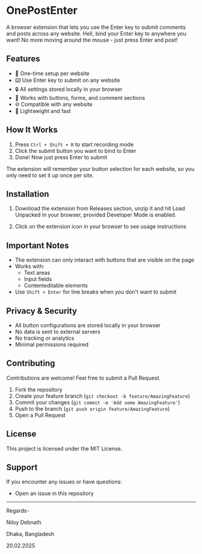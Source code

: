 # OnePostEnter

A browser extension that lets you use the Enter key to submit comments and posts across any website. Hell, bind your Enter key to anywhere you want! No more moving around the mouse - just press Enter and post!

## Features

- 🎯 One-time setup per website
- ⌨️ Use Enter key to submit on any website
- 🔒 All settings stored locally in your browser
- 🎨 Works with buttons, forms, and comment sections
- 🌐 Compatible with any website
- 🚀 Lightweight and fast

## How It Works

1. Press `Ctrl + Shift + R` to start recording mode
2. Click the submit button you want to bind to Enter
3. Done! Now just press Enter to submit

The extension will remember your button selection for each website, so you only need to set it up once per site.

## Installation

1. Download the extension from Releases section, unzip it and hit Load Unpacked in your browser, provided Developer Mode is enabled.

2. Click on the extension icon in your browser to see usage instructions

## Important Notes

- The extension can only interact with buttons that are visible on the page
- Works with:
  - Text areas
  - Input fields
  - Contenteditable elements
- Use `Shift + Enter` for line breaks when you don't want to submit

## Privacy & Security

- All button configurations are stored locally in your browser
- No data is sent to external servers
- No tracking or analytics
- Minimal permissions required

## Contributing

Contributions are welcome! Feel free to submit a Pull Request.

1. Fork the repository
2. Create your feature branch (`git checkout -b feature/AmazingFeature`)
3. Commit your changes (`git commit -m 'Add some AmazingFeature'`)
4. Push to the branch (`git push origin feature/AmazingFeature`)
5. Open a Pull Request

## License

This project is licensed under the MIT License.

## Support

If you encounter any issues or have questions:
- Open an issue in this repository

---

Regards-

Niloy Debnath

Dhaka, Bangladesh

20.02.2025
